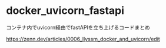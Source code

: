 # docker_uvicorn_fastapi
コンテナ内でuvicorn経由でfastAPIを立ち上げるコードまとめ

https://zenn.dev/articles/0006_llyssm_docker_and_uvicorn/edit
